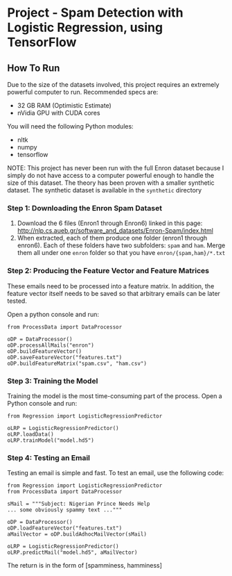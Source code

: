 # Project - Spam Detection with Logistic Regression, using TensorFlow

## How To Run

Due to the size of the datasets involved, this project requires an extremely
powerful computer to run. Recommended specs are:

* 32 GB RAM (Optimistic Estimate)
* nVidia GPU with CUDA cores

You will need the following Python modules:

* nltk
* numpy
* tensorflow

NOTE: This project has never been run with the full Enron dataset because
I simply do not have access to a computer powerful enough to handle the size
of this dataset. The theory has been proven with a smaller synthetic dataset.
The synthetic dataset is available in the `synthetic` directory

### Step 1: Downloading the Enron Spam Dataset

1. Download the 6 files (Enron1 through Enron6) linked in this page:
http://nlp.cs.aueb.gr/software_and_datasets/Enron-Spam/index.html
2. When extracted, each of them produce one folder (enron1 through enron6).
Each of these folders have two subfolders: `spam` and `ham`. Merge them all
under one `enron` folder so that you have `enron/{spam,ham}/*.txt`

### Step 2: Producing the Feature Vector and Feature Matrices

These emails need to be processed into a feature matrix. In addition, the
feature vector itself needs to be saved so that arbitrary emails can be
later tested.

Open a python console and run:

    from ProcessData import DataProcessor

    oDP = DataProcessor()
    oDP.processAllMails("enron")
    oDP.buildFeatureVector()
    oDP.saveFeatureVector("features.txt")
    oDP.buildFeatureMatrix("spam.csv", "ham.csv")

### Step 3: Training the Model

Training the model is the most time-consuming part of the process. Open a
Python console and run:

    from Regression import LogisticRegressionPredictor

    oLRP = LogisticRegressionPredictor()
    oLRP.loadData()
    oLRP.trainModel("model.hd5")

### Step 4: Testing an Email

Testing an email is simple and fast. To test an email, use the following code:

    from Regression import LogisticRegressionPredictor
    from ProcessData import DataProcessor

    sMail = """Subject: Nigerian Prince Needs Help
    ... some obviously spammy text ..."""

    oDP = DataProcessor()
    oDP.loadFeatureVector("features.txt")
    aMailVector = oDP.buildAdhocMailVector(sMail)

    oLRP = LogisticRegressionPredictor()
    oLRP.predictMail("model.hd5", aMailVector)

The return is in the form of [spamminess, hamminess]
